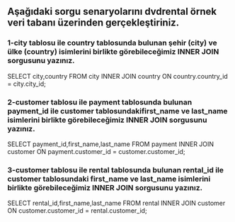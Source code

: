 ## Aşağıdaki sorgu senaryolarını dvdrental örnek veri tabanı üzerinden gerçekleştiriniz.

### 1-city tablosu ile country tablosunda bulunan şehir (city) ve ülke (country) isimlerini birlikte görebileceğimiz INNER JOIN sorgusunu yazınız.

SELECT city,country FROM city
INNER JOIN country ON country.country_id = city.city_id;

### 2-customer tablosu ile payment tablosunda bulunan payment_id ile customer tablosundakifirst_name ve last_name isimlerini birlikte görebileceğimiz INNER JOIN sorgusunu yazınız.

SELECT payment_id,first_name,last_name FROM payment
INNER JOIN customer ON payment.customer_id = customer.customer_id;

### 3-customer tablosu ile rental tablosunda bulunan rental_id ile customer tablosundaki first_name ve last_name isimlerini birlikte görebileceğimiz INNER JOIN sorgusunu yazınız.

SELECT rental_id,first_name,last_name FROM rental
INNER JOIN customer ON customer.customer_id = rental.customer_id;
